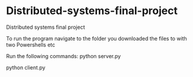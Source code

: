 # Distributed-systems-final-project
Distributed systems final project


To run the program navigate to the folder you downloaded the files to with two Powershells etc 

Run the following commands:
python server.py


python client.py

